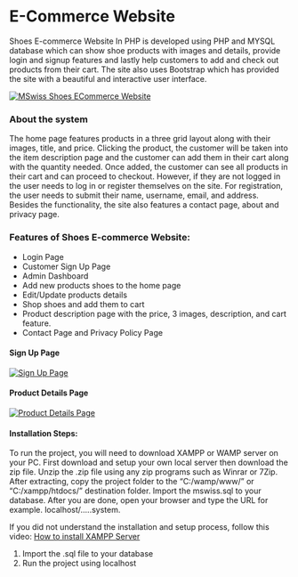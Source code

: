# E-Commerce Website

Shoes E-commerce Website In PHP is developed using PHP and MYSQL database which can show shoe products with images and details, provide login and signup features and lastly help customers to add and check out products from their cart. The site also uses Bootstrap which has provided the site with a beautiful and interactive user interface.

[![MSwiss Shoes ECommerce Website](https://i.postimg.cc/2S2SYpfc/screencapture-localhost-mswiss-shoes-website-master-products-php-2020-08-21-12-30-52.png "MSwiss Shoes ECommerce Website")](https://i.postimg.cc/2S2SYpfc/screencapture-localhost-mswiss-shoes-website-master-products-php-2020-08-21-12-30-52.png "MSwiss Shoes ECommerce Website")

### About the system
The home page features products in a three grid layout along with their images, title, and price. Clicking the product, the customer will be taken into the item description page and the customer can add them in their cart along with the quantity needed. Once added, the customer can see all products in their cart and can proceed to checkout. However, if they are not logged in the user needs to log in or register themselves on the site. For registration, the user needs to submit their name, username, email, and address. Besides the functionality, the site also features a contact page, about and privacy page.

### Features of Shoes E-commerce Website:
- Login Page
- Customer Sign Up Page
- Admin Dashboard
- Add new products shoes to the home page
- Edit/Update products details
- Shop shoes and add them to cart
- Product description page with the price, 3 images, description, and cart feature.
- Contact Page and Privacy Policy Page

#### Sign Up Page
[![Sign Up Page](https://i.postimg.cc/cLsLPxPt/screencapture-localhost-mswiss-shoes-website-master-products-php-2020-08-21-12-31-18.png "Sign Up Page")](https://i.postimg.cc/cLsLPxPt/screencapture-localhost-mswiss-shoes-website-master-products-php-2020-08-21-12-31-18.png "Sign Up Page")

#### Product Details Page
[![Product Details Page](https://i.postimg.cc/28d5Hb9f/screencapture-localhost-mswiss-shoes-website-master-product-detail-php-2020-08-21-12-43-59.png "Product Details Page")](https://i.postimg.cc/28d5Hb9f/screencapture-localhost-mswiss-shoes-website-master-product-detail-php-2020-08-21-12-43-59.png "Product Details Page")

#### Installation Steps:
To run the project, you will need to download XAMPP or WAMP server on your PC. First download and setup your own local server then download the zip file. Unzip the .zip file using any zip programs such as Winrar or 7Zip. After extracting, copy the project folder to the “C:/wamp/www/” or “C:/xampp/htdocs/” destination folder. Import the mswiss.sql to your database. After you are done, open your browser and type the URL for example. localhost/…..system.

If you did not understand the installation and setup process, follow this video:
[How to install XAMPP Server](https://youtu.be/-f8N4FEQWyY "How to install XAMPP Server")

1. Import the .sql file to your database
2. Run the project using localhost


